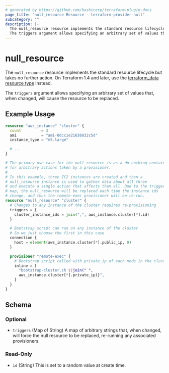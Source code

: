 ```yaml
---
# generated by https://github.com/hashicorp/terraform-plugin-docs
page_title: "null_resource Resource - terraform-provider-null"
subcategory: ""
description: |-
  The null_resource resource implements the standard resource lifecycle but takes no further action. On Terraform 1.4 and later, use the terraform_data resource type https://developer.hashicorp.com/terraform/language/resources/terraform-data instead.
  The triggers argument allows specifying an arbitrary set of values that, when changed, will cause the resource to be replaced.
---
```


# null_resource

The `null_resource` resource implements the standard resource lifecycle but takes no further action. On Terraform 1.4 and later, use the [terraform_data resource type](https://developer.hashicorp.com/terraform/language/resources/terraform-data) instead.

The `triggers` argument allows specifying an arbitrary set of values that, when changed, will cause the resource to be replaced.

## Example Usage

```terraform
resource "aws_instance" "cluster" {
  count         = 3
  ami           = "ami-0dcc1e21636832c5d"
  instance_type = "m5.large"

  # ...
}

# The primary use-case for the null resource is as a do-nothing container
# for arbitrary actions taken by a provisioner.
#
# In this example, three EC2 instances are created and then a
# null_resource instance is used to gather data about all three
# and execute a single action that affects them all. Due to the triggers
# map, the null_resource will be replaced each time the instance ids
# change, and thus the remote-exec provisioner will be re-run.
resource "null_resource" "cluster" {
  # Changes to any instance of the cluster requires re-provisioning
  triggers = {
    cluster_instance_ids = join(",", aws_instance.cluster[*].id)
  }

  # Bootstrap script can run on any instance of the cluster
  # So we just choose the first in this case
  connection {
    host = element(aws_instance.cluster[*].public_ip, 0)
  }

  provisioner "remote-exec" {
    # Bootstrap script called with private_ip of each node in the cluster
    inline = [
      "bootstrap-cluster.sh ${join(" ",
      aws_instance.cluster[*].private_ip)}",
    ]
  }
}
```

<!-- schema generated by tfplugindocs -->

## Schema

### Optional

- `triggers` (Map of String) A map of arbitrary strings that, when changed, will force the null resource to be replaced, re-running any associated provisioners.

### Read-Only

- `id` (String) This is set to a random value at create time.
